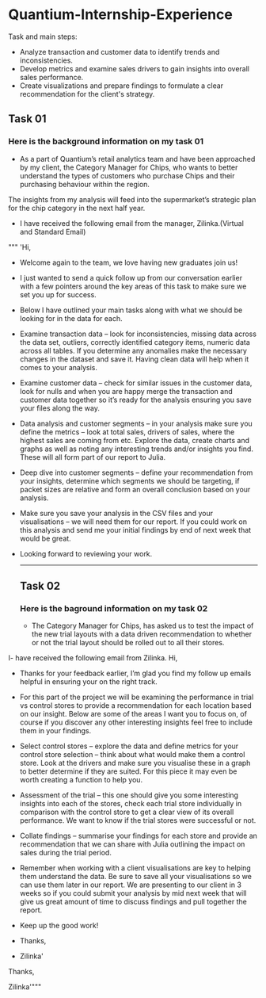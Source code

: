# Quantium-Internship-Experience


Task and main steps:
- Analyze transaction and customer data to identify trends and inconsistencies. 
- Develop metrics and examine sales drivers to gain insights into overall sales performance. 
- Create visualizations and prepare findings to formulate a clear recommendation for the client's strategy.

## Task 01 
### Here is the background information on my task 01 
- As a part of Quantium’s retail analytics team and have been approached by my client, the Category Manager for Chips, who wants to better understand the types of customers who purchase Chips and their purchasing behaviour within the region.

The insights from my analysis will feed into the supermarket’s strategic plan for the chip category in the next half year.

- I have received the following email from the manager, Zilinka.(Virtual and Standard Email)

""" 'Hi, 

- Welcome again to the team, we love having new graduates join us! 

- I just wanted to send a quick follow up from our conversation earlier with a few pointers around the key areas of this task to make sure we set you up for success. 

- Below I have outlined your main tasks along with what we should be looking for in the data for each. 

- Examine transaction data – look for inconsistencies, missing data across the data set, outliers, correctly identified category items, numeric data across all tables. If you determine any anomalies make the necessary changes in the dataset and save it. Having clean data will help when it comes to your analysis. 

- Examine customer data – check for similar issues in the customer data, look for nulls and when you are happy merge the transaction and customer data together so it’s ready for the analysis ensuring you save your files along the way.

- Data analysis and customer segments – in your analysis make sure you define the metrics – look at total sales, drivers of sales, where the highest sales are coming from etc. Explore the data, create charts and graphs as well as noting any interesting trends and/or insights you find. These will all form part of our report to Julia. 

- Deep dive into customer segments – define your recommendation from your insights, determine which segments we should be targeting, if packet sizes are relative and form an overall conclusion based on your analysis. 

- Make sure you save your analysis in the CSV files and your visualisations – we will need them for our report. If you could work on this analysis and send me your initial findings by end of next week that would be great.  

- Looking forward to reviewing your work.

  ----------------------------------------------------------------------------------
  ## Task 02
  ### Here is the baground information on my task 02
  - The Category Manager for Chips, has asked us to test the impact of the new trial layouts with a data driven recommendation to whether or not the trial layout should be rolled out to all their stores.

I-  have received the following email from Zilinka.
Hi, 

- Thanks for your feedback earlier, I’m glad you find my follow up emails helpful in ensuring your on the right track.

- For this part of the project we will be examining the performance in trial vs control stores to provide a recommendation for each location based on our insight. Below are some of the areas I want you to focus on, of course if you discover any other interesting insights feel free to include them in your findings.

- Select control stores – explore the data and define metrics for your control store selection – think about what would make them a control store. Look at the drivers and make sure you visualise these in a graph to better determine if they are suited. For this piece it may even be worth creating a function to help you. 

- Assessment of the trial – this one should give you some interesting insights into each of the stores, check each trial store individually in comparison with the control store to get a clear view of its overall performance. We want to know if the trial stores were successful or not. 

- Collate findings – summarise your findings for each store and provide an recommendation that we can share with Julia outlining the impact on sales during the trial period.

- Remember when working with a client visualisations are key to helping them understand the data. Be sure to save all your visualisations so we can use them later in our report. We are presenting to our client in 3 weeks so if you could submit your analysis by mid next week that will give us great amount of time to discuss findings and pull together the report.

- Keep up the good work!

- Thanks, 

- Zilinka'




Thanks, 

Zilinka'"""
